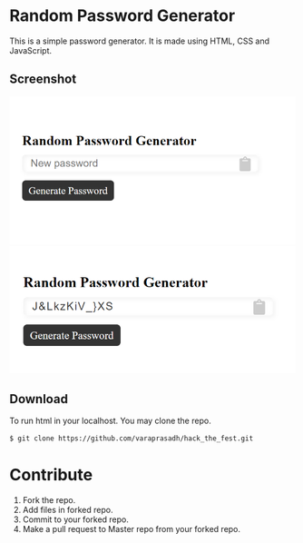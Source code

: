 # Random Password Generator

This is a simple password generator. It is made using HTML, CSS and JavaScript.

## Screenshot
![](screenshot1.PNG)
![](screenshot2.PNG)

## Download
To run html in your localhost. You may clone the repo.
```bash
$ git clone https://github.com/varaprasadh/hack_the_fest.git
```

# Contribute
1. Fork the repo.
2. Add files in forked repo.
3. Commit to your forked repo.
4. Make a pull request to Master repo from your forked repo.
